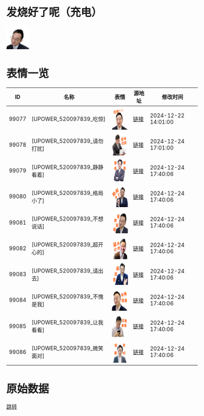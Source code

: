# 发烧好了呢（充电）

<img src="./cover.png" height="60" alt="cover" />

# 表情一览

|ID|名称|表情|源地址|修改时间|
|----|----|----|----|----|
|99077|[UPOWER_520097839_吃惊]|<img src="./pic/099077_%5BUPOWER_520097839_吃惊%5D.png" height="60" alt="吃惊"/>|[链接](https://i0.hdslb.com/bfs/garb/639aadbd42fdd98e79da44a9cc3e8f1c27dadbd4.png)|2024-12-22 14:01:00|
|99078|[UPOWER_520097839_请勿打扰]|<img src="./pic/099078_%5BUPOWER_520097839_请勿打扰%5D.png" height="60" alt="请勿打扰"/>|[链接](https://i0.hdslb.com/bfs/garb/625d9756bc33bcd485fe722bf8c8e2f1b21d2d77.png)|2024-12-24 17:01:00|
|99079|[UPOWER_520097839_静静看着]|<img src="./pic/099079_%5BUPOWER_520097839_静静看着%5D.png" height="60" alt="静静看着"/>|[链接](https://i0.hdslb.com/bfs/garb/ee340108ea581e1caaaad570ebf1d3343c4130b0.png)|2024-12-24 17:40:06|
|99080|[UPOWER_520097839_格局小了]|<img src="./pic/099080_%5BUPOWER_520097839_格局小了%5D.png" height="60" alt="格局小了"/>|[链接](https://i0.hdslb.com/bfs/garb/d5a43f27262a5950a75ba94260ab3442cc868c04.png)|2024-12-24 17:40:06|
|99081|[UPOWER_520097839_不想说话]|<img src="./pic/099081_%5BUPOWER_520097839_不想说话%5D.png" height="60" alt="不想说话"/>|[链接](https://i0.hdslb.com/bfs/garb/b471101554610f376a4dfea103d818abfd831005.png)|2024-12-24 17:40:06|
|99082|[UPOWER_520097839_超开心的]|<img src="./pic/099082_%5BUPOWER_520097839_超开心的%5D.png" height="60" alt="超开心的"/>|[链接](https://i0.hdslb.com/bfs/garb/2d5add9d0eeea378f1253ac136dce2e2cf50a463.png)|2024-12-24 17:40:06|
|99083|[UPOWER_520097839_请出去]|<img src="./pic/099083_%5BUPOWER_520097839_请出去%5D.png" height="60" alt="请出去"/>|[链接](https://i0.hdslb.com/bfs/garb/bbfed1ab8a9d6af3ae310a736d641c9166c6021e.png)|2024-12-24 17:40:06|
|99084|[UPOWER_520097839_不愧是我]|<img src="./pic/099084_%5BUPOWER_520097839_不愧是我%5D.png" height="60" alt="不愧是我"/>|[链接](https://i0.hdslb.com/bfs/garb/c8543e3841664d348b607777ab98f20848bb465c.png)|2024-12-24 17:40:06|
|99085|[UPOWER_520097839_让我看看]|<img src="./pic/099085_%5BUPOWER_520097839_让我看看%5D.png" height="60" alt="让我看看"/>|[链接](https://i0.hdslb.com/bfs/garb/1da0c568c7a683a3329ac04997dc3bf2563e5d24.png)|2024-12-24 17:40:06|
|99086|[UPOWER_520097839_微笑面对]|<img src="./pic/099086_%5BUPOWER_520097839_微笑面对%5D.png" height="60" alt="微笑面对"/>|[链接](https://i0.hdslb.com/bfs/garb/7ce11e617805859f652513d910d24b713b89242f.png)|2024-12-24 17:40:06|

# 原始数据

[跳转](./raw.json)

